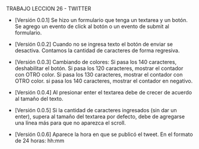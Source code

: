 TRABAJO LECCION 26 - TWITTER 

* [Versión 0.0.1]
Se hizo un formulario que tenga un textarea y un botón.
Se agrego un evento de click al botón o un evento de submit al formulario.

* [Versión 0.0.2]
Cuando no se ingresa texto el botón de enviar se desactiva.
Contamos la cantidad de caracteres de forma regresiva.

* [Versión 0.0.3]
Cambiando de colores:
Si pasa los 140 caracteres, deshabilitar el botón.
Si pasa los 120 caracteres, mostrar el contador con OTRO color.
Si pasa los 130 caracteres, mostrar el contador con OTRO color.
si pasa los 140 caracteres, mostrar el contador en negativo.

* [Versión 0.0.4]
Al presionar enter el textarea debe de crecer de acuerdo al tamaño del texto.

* [Versión 0.0.5]
Si la cantidad de caracteres ingresados (sin dar un enter), supera al tamaño del textarea por defecto, debe de agregarse una línea más para que no aparezca el scroll.


* [Versión 0.0.6]
Aparece la hora en que se publicó el tweet. En el formato de 24 horas: hh:mm